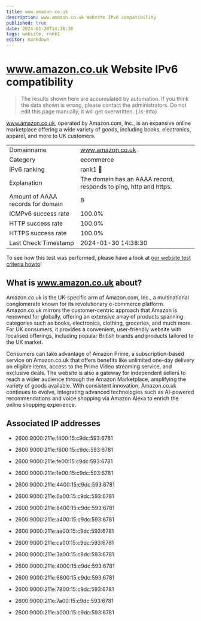 ```yaml
---
title: www.amazon.co.uk
description: www.amazon.co.uk Website IPv6 compatibility
published: true
date: 2024-01-30T14:38:30
tags: website, rank1
editor: markdown
---
```


# www.amazon.co.uk Website IPv6 compatibility

> The results shown here are accumulated by automation. If you think the data shown is wrong, please contact the administrators. 
> Do not edit this page manually, it will get overwritten.
{.is-info}

www.amazon.co.uk, operated by Amazon.com, Inc., is an expansive online marketplace offering a wide variety of goods, including books, electronics, apparel, and more to UK customers.


|   |   |
| - | - |
| Domainname | www.amazon.co.uk
| Category | ecommerce |
| IPv6 ranking | rank1 :1st_place_medal: |
| Explanation | The domain has an AAAA record, responds to ping, http and https. |
| Amount of AAAA records for domain | 8 |
| ICMPv6 success rate | 100.0%|
| HTTP success rate | 100.0% |
| HTTPS success rate | 100.0% |
| Last Check Timestamp | 2024-01-30 14:38:30 |

To see how this test was performed, please have a look at [our website test criteria howto](/howto/testcriteria/website)!


## What is www.amazon.co.uk about?
Amazon.co.uk is the UK-specific arm of Amazon.com, Inc., a multinational conglomerate known for its revolutionary e-commerce platform. Amazon.co.uk mirrors the customer-centric approach that Amazon is renowned for globally, offering an extensive array of products spanning categories such as books, electronics, clothing, groceries, and much more. For UK consumers, it provides a convenient, user-friendly website with localised offerings, including popular British brands and products tailored to the UK market.

Consumers can take advantage of Amazon Prime, a subscription-based service on Amazon.co.uk that offers benefits like unlimited one-day delivery on eligible items, access to the Prime Video streaming service, and exclusive deals. The website is also a gateway for independent sellers to reach a wider audience through the Amazon Marketplace, amplifying the variety of goods available. With consistent innovation, Amazon.co.uk continues to evolve, integrating advanced technologies such as AI-powered recommendations and voice shopping via Amazon Alexa to enrich the online shopping experience.



## Associated IP addresses

- 2600:9000:211e:f400:15:c9dc:593:6781

- 2600:9000:211e:f600:15:c9dc:593:6781

- 2600:9000:211e:fe00:15:c9dc:593:6781

- 2600:9000:211e:1e00:15:c9dc:593:6781

- 2600:9000:211e:4400:15:c9dc:593:6781

- 2600:9000:211e:6a00:15:c9dc:593:6781

- 2600:9000:211e:8400:15:c9dc:593:6781

- 2600:9000:211e:a400:15:c9dc:593:6781

- 2600:9000:211e:ae00:15:c9dc:593:6781

- 2600:9000:211e:ca00:15:c9dc:593:6781

- 2600:9000:211e:3a00:15:c9dc:593:6781

- 2600:9000:211e:4000:15:c9dc:593:6781

- 2600:9000:211e:6800:15:c9dc:593:6781

- 2600:9000:211e:7800:15:c9dc:593:6781

- 2600:9000:211e:7a00:15:c9dc:593:6781

- 2600:9000:211e:a000:15:c9dc:593:6781

